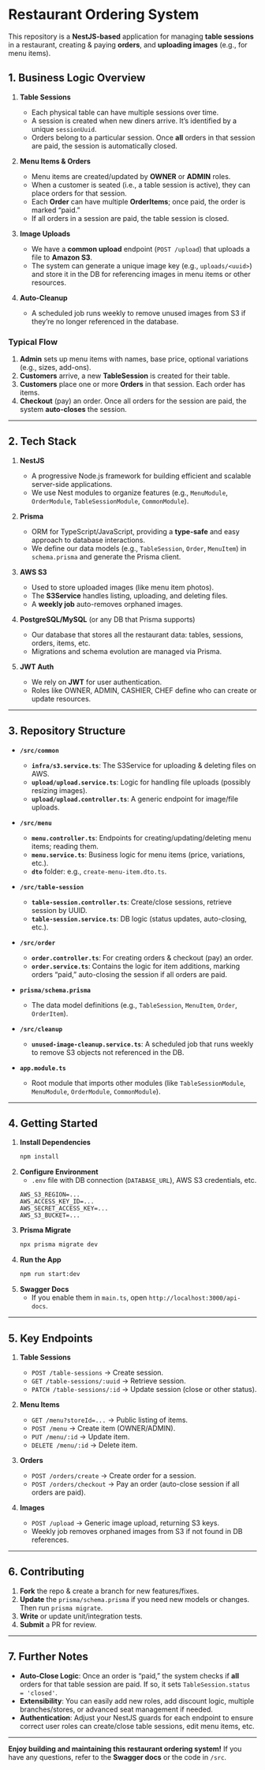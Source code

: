 # Restaurant Ordering System

This repository is a **NestJS-based** application for managing **table sessions** in a restaurant, creating & paying **orders**, and **uploading images** (e.g., for menu items).

## 1. Business Logic Overview

1. **Table Sessions**

   - Each physical table can have multiple sessions over time.
   - A session is created when new diners arrive. It’s identified by a unique `sessionUuid`.
   - Orders belong to a particular session. Once **all** orders in that session are paid, the session is automatically closed.

2. **Menu Items & Orders**

   - Menu items are created/updated by **OWNER** or **ADMIN** roles.
   - When a customer is seated (i.e., a table session is active), they can place orders for that session.
   - Each **Order** can have multiple **OrderItems**; once paid, the order is marked “paid.”
   - If all orders in a session are paid, the table session is closed.

3. **Image Uploads**

   - We have a **common upload** endpoint (`POST /upload`) that uploads a file to **Amazon S3**.
   - The system can generate a unique image key (e.g., `uploads/<uuid>`) and store it in the DB for referencing images in menu items or other resources.

4. **Auto-Cleanup**
   - A scheduled job runs weekly to remove unused images from S3 if they’re no longer referenced in the database.

### Typical Flow

1. **Admin** sets up menu items with names, base price, optional variations (e.g., sizes, add-ons).
2. **Customers** arrive, a new **TableSession** is created for their table.
3. **Customers** place one or more **Orders** in that session. Each order has items.
4. **Checkout** (pay) an order. Once all orders for the session are paid, the system **auto-closes** the session.

---

## 2. Tech Stack

1. **NestJS**

   - A progressive Node.js framework for building efficient and scalable server-side applications.
   - We use Nest modules to organize features (e.g., `MenuModule`, `OrderModule`, `TableSessionModule`, `CommonModule`).

2. **Prisma**

   - ORM for TypeScript/JavaScript, providing a **type-safe** and easy approach to database interactions.
   - We define our data models (e.g., `TableSession`, `Order`, `MenuItem`) in `schema.prisma` and generate the Prisma client.

3. **AWS S3**

   - Used to store uploaded images (like menu item photos).
   - The **S3Service** handles listing, uploading, and deleting files.
   - A **weekly job** auto-removes orphaned images.

4. **PostgreSQL/MySQL** (or any DB that Prisma supports)

   - Our database that stores all the restaurant data: tables, sessions, orders, items, etc.
   - Migrations and schema evolution are managed via Prisma.

5. **JWT Auth**
   - We rely on **JWT** for user authentication.
   - Roles like OWNER, ADMIN, CASHIER, CHEF define who can create or update resources.

---

## 3. Repository Structure

- **`/src/common`**

  - **`infra/s3.service.ts`**: The S3Service for uploading & deleting files on AWS.
  - **`upload/upload.service.ts`**: Logic for handling file uploads (possibly resizing images).
  - **`upload/upload.controller.ts`**: A generic endpoint for image/file uploads.

- **`/src/menu`**

  - **`menu.controller.ts`**: Endpoints for creating/updating/deleting menu items; reading them.
  - **`menu.service.ts`**: Business logic for menu items (price, variations, etc.).
  - **`dto`** folder: e.g., `create-menu-item.dto.ts`.

- **`/src/table-session`**

  - **`table-session.controller.ts`**: Create/close sessions, retrieve session by UUID.
  - **`table-session.service.ts`**: DB logic (status updates, auto-closing, etc.).

- **`/src/order`**

  - **`order.controller.ts`**: For creating orders & checkout (pay) an order.
  - **`order.service.ts`**: Contains the logic for item additions, marking orders “paid,” auto-closing the session if all orders are paid.

- **`prisma/schema.prisma`**

  - The data model definitions (e.g., `TableSession`, `MenuItem`, `Order`, `OrderItem`).

- **`/src/cleanup`**

  - **`unused-image-cleanup.service.ts`**: A scheduled job that runs weekly to remove S3 objects not referenced in the DB.

- **`app.module.ts`**
  - Root module that imports other modules (like `TableSessionModule`, `MenuModule`, `OrderModule`, `CommonModule`).

---

## 4. Getting Started

1. **Install Dependencies**
   ```bash
   npm install
   ```
2. **Configure Environment**
   - `.env` file with DB connection (`DATABASE_URL`), AWS S3 credentials, etc.
   ```
   AWS_S3_REGION=...
   AWS_ACCESS_KEY_ID=...
   AWS_SECRET_ACCESS_KEY=...
   AWS_S3_BUCKET=...
   ```
3. **Prisma Migrate**
   ```bash
   npx prisma migrate dev
   ```
4. **Run the App**
   ```bash
   npm run start:dev
   ```
5. **Swagger Docs**
   - If you enable them in `main.ts`, open `http://localhost:3000/api-docs`.

---

## 5. Key Endpoints

1. **Table Sessions**

   - `POST /table-sessions` → Create session.
   - `GET /table-sessions/:uuid` → Retrieve session.
   - `PATCH /table-sessions/:id` → Update session (close or other status).

2. **Menu Items**

   - `GET /menu?storeId=...` → Public listing of items.
   - `POST /menu` → Create item (OWNER/ADMIN).
   - `PUT /menu/:id` → Update item.
   - `DELETE /menu/:id` → Delete item.

3. **Orders**

   - `POST /orders/create` → Create order for a session.
   - `POST /orders/checkout` → Pay an order (auto-close session if all orders are paid).

4. **Images**
   - `POST /upload` → Generic image upload, returning S3 keys.
   - Weekly job removes orphaned images from S3 if not found in DB references.

---

## 6. Contributing

1. **Fork** the repo & create a branch for new features/fixes.
2. **Update** the `prisma/schema.prisma` if you need new models or changes. Then run `prisma migrate`.
3. **Write** or update unit/integration tests.
4. **Submit** a PR for review.

---

## 7. Further Notes

- **Auto-Close Logic**: Once an order is “paid,” the system checks if **all** orders for that table session are paid. If so, it sets `TableSession.status = 'closed'`.
- **Extensibility**: You can easily add new roles, add discount logic, multiple branches/stores, or advanced seat management if needed.
- **Authentication**: Adjust your NestJS guards for each endpoint to ensure correct user roles can create/close table sessions, edit menu items, etc.

---

**Enjoy building and maintaining this restaurant ordering system!** If you have any questions, refer to the **Swagger docs** or the code in `/src`.
